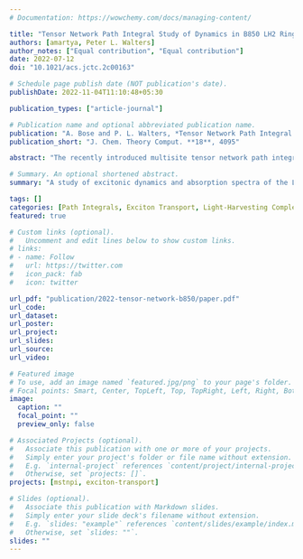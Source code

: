 ```yaml
---
# Documentation: https://wowchemy.com/docs/managing-content/

title: "Tensor Network Path Integral Study of Dynamics in B850 LH2 Ring with Atomistically Derived Vibrations"
authors: [amartya, Peter L. Walters]
author_notes: ["Equal contribution", "Equal contribution"]
date: 2022-07-12
doi: "10.1021/acs.jctc.2c00163"

# Schedule page publish date (NOT publication's date).
publishDate: 2022-11-04T11:10:48+05:30

publication_types: ["article-journal"]

# Publication name and optional abbreviated publication name.
publication: "A. Bose and P. L. Walters, *Tensor Network Path Integral Study of Dynamics in B850 LH2 Ring with Atomistically Derived Vibrations*, J. Chem. Theory Comput. **18**, 4095 (2022)."
publication_short: "J. Chem. Theory Comput. **18**, 4095"

abstract: "The recently introduced multisite tensor network path integral (MS-TNPI) allows simulation of extended quantum systems coupled to dissipative media. We use MS-TNPI to simulate the exciton transport and the absorption spectrum of a B850 bacteriochlorophyll (BChl) ring. The MS-TNPI network is extended to account for the ring topology of the B850 system. Accurate molecular-dynamics-based description of the molecular vibrations and the protein scaffold is incorporated through the framework of Feynman\textendash Vernon influence functional. To relate the present work with the excitonic picture, an exploration of the absorption spectrum is done by simulating it using approximate and topologically consistent transition dipole moment vectors. Comparison of these numerically exact MS-TNPI absorption spectra are shown with second-order cumulant approximations. The effect of temperature on both the exact and the approximate spectra is also explored."

# Summary. An optional shortened abstract.
summary: "A study of excitonic dynamics and absorption spectra of the LH-II B850 photosynthetic ring using the Multisite Tensor Network Path Integral approach. Read in full detail..."

tags: []
categories: [Path Integrals, Exciton Transport, Light-Harvesting Complex]
featured: true

# Custom links (optional).
#   Uncomment and edit lines below to show custom links.
# links:
# - name: Follow
#   url: https://twitter.com
#   icon_pack: fab
#   icon: twitter

url_pdf: "publication/2022-tensor-network-b850/paper.pdf"
url_code:
url_dataset:
url_poster:
url_project:
url_slides:
url_source:
url_video:

# Featured image
# To use, add an image named `featured.jpg/png` to your page's folder. 
# Focal points: Smart, Center, TopLeft, Top, TopRight, Left, Right, BottomLeft, Bottom, BottomRight.
image:
  caption: ""
  focal_point: ""
  preview_only: false

# Associated Projects (optional).
#   Associate this publication with one or more of your projects.
#   Simply enter your project's folder or file name without extension.
#   E.g. `internal-project` references `content/project/internal-project/index.md`.
#   Otherwise, set `projects: []`.
projects: [mstnpi, exciton-transport]

# Slides (optional).
#   Associate this publication with Markdown slides.
#   Simply enter your slide deck's filename without extension.
#   E.g. `slides: "example"` references `content/slides/example/index.md`.
#   Otherwise, set `slides: ""`.
slides: ""
---
```

